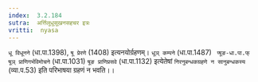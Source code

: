 ```yaml
---
index:  3.2.184
sutra:  अर्त्तिलूधूसूखनसहचर इत्रः
vritti:  nyasa
---
```


`धू विधूनने` (धा.पा.1398), `षू प्रेरणे` (1408) इत्यनयोर्ग्रहणम्। `धूञ् कम्पने` (धा.पा.1487) ` प्षूङ-धा.पा.फ् षूञ् प्राणिगर्भविमोचने` (धा.पा.1031) `षूङ प्राणिप्रसवे` (धा.पा.1132) इत्येतेषां `निरनुबन्धकग्रहणे न सानुबन्धकस्य` (व्या.प.53) इति परिभाषया ग्रहणं न भवति।।

